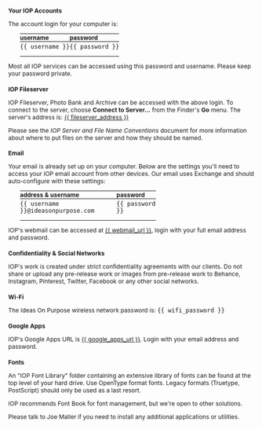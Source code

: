 <!doctype html>
<html lang="en">
<head>
    <meta charset="UTF-8">
    <title>Welcome to IOP</title>
    <style>
    /* normalize.css */
    html{font-family:sans-serif;-ms-text-size-adjust:100%;-webkit-text-size-adjust:100%}body{margin:0}article,aside,details,figcaption,figure,footer,header,hgroup,main,nav,section,summary{display:block}audio,canvas,progress,video{display:inline-block;vertical-align:baseline}audio:not([controls]){display:none;height:0}[hidden],template{display:none}a{background:transparent}a:active,a:hover{outline:0}abbr[title]{border-bottom:1px dotted}b,strong{font-weight:bold}dfn{font-style:italic}h1{font-size:2em;margin:0.67em 0}mark{background:#ff0;color:#000}small{font-size:80%}sub,sup{font-size:75%;line-height:0;position:relative;vertical-align:baseline}sup{top:-0.5em}sub{bottom:-0.25em}img{border:0}svg:not(:root){overflow:hidden}figure{margin:1em 40px}hr{-moz-box-sizing:content-box;box-sizing:content-box;height:0}pre{overflow:auto}code,kbd,pre,samp{font-family:monospace,monospace;font-size:1em}button,input,optgroup,select,textarea{color:inherit;font:inherit;margin:0}button{overflow:visible}button,select{text-transform:none}button,html input[type="button"],input[type="reset"],input[type="submit"]{-webkit-appearance:button;cursor:pointer}button[disabled],html input[disabled]{cursor:default}button::-moz-focus-inner,input::-moz-focus-inner{border:0;padding:0}input{line-height:normal}input[type="checkbox"],input[type="radio"]{box-sizing:border-box;padding:0}input[type="number"]::-webkit-inner-spin-button,input[type="number"]::-webkit-outer-spin-button{height:auto}input[type="search"]{-webkit-appearance:textfield;-moz-box-sizing:content-box;-webkit-box-sizing:content-box;box-sizing:content-box}input[type="search"]::-webkit-search-cancel-button,input[type="search"]::-webkit-search-decoration{-webkit-appearance:none}fieldset{border:1px solid #c0c0c0;margin:0 2px;padding:0.35em 0.625em 0.75em}legend{border:0;padding:0}textarea{overflow:auto}optgroup{font-weight:bold}table{border-collapse:collapse;border-spacing:0}td,th{padding:0}
    * { font-size: 9pt;}
    body { width: 6in; margin: 0.75in auto;}
    table { margin-left: 2em; width: 55%;}
    tr { vertical-align: top; }
    th { text-align: left;}
    td { padding: 0.25em 0;}
    td:last-child { padding-bottom: 1em;}   /* hack for table spacing in text-edit */
    </style>
</head>
<body>


### Your IOP Accounts

The account login for your computer is:

| username         | password         |
|------------------|------------------|
| `{{ username }}` | `{{ password }}` |

Most all IOP services can be accessed using this password and username. Please keep your password private. 


### IOP Fileserver
IOP Fileserver, Photo Bank and Archive can be accessed with the above login. To connect to the server, choose **Connect to Server...** from the Finder's **Go** menu. The server's address is: <a href="{{ fileserver_address }}">{{ fileserver_address }}</a>

Please see the *IOP Server and File Name Conventions* document for more information about where to put files on the server and how they should be named.


### Email
Your email is already set up on your computer. Below are the settings you'll need to access your IOP email account from other devices. Our email uses Exchange and should auto-configure with these settings:

| address & username                  | password         |
|-------------------------------------|------------------|
| `{{ username }}@ideasonpurpose.com` | `{{ password }}` |

IOP's webmail can be accessed at <a href="{{ webmail_url }}">{{ webmail_url }}</a>, login with your full email address and password. 


### Confidentiality & Social Networks

IOP's work is created under strict confidentiality agreements with our clients. Do not share or upload any pre-release work or images from pre-release work to Behance, Instagram, Pinterest, Twitter, Facebook or any other social networks.


### Wi-Fi
The Ideas On Purpose wireless network password is:  `{{ wifi_password }}`


### Google Apps
IOP's Google Apps URL is <a href="{{ google_apps_url }}">{{ google_apps_url }}</a>. Login with your email address and password. 


### Fonts
An "IOP Font Library" folder containing an extensive library of fonts can be found at the top level of your hard drive. Use OpenType format fonts. Legacy formats (Truetype, PostScript) should only be used as a last resort.

IOP recommends Font Book for font management, but we're open to other solutions. 

Please talk to Joe Maller if you need to install any additional applications or utilities.   

</body>
</html>